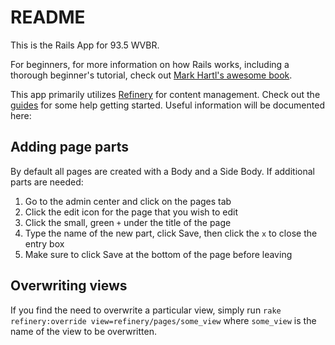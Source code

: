 README
======
This is the Rails App for 93.5 WVBR.

For beginners, for more information on how Rails works, including a thorough beginner's tutorial, check out [Mark Hartl's awesome book](https://www.railstutorial.org/book).

This app primarily utilizes [Refinery](http://refinerycms.com) for content management. Check out the [guides](http://refinerycms.com/guides) for some help getting started. Useful information will be documented here:

Adding page parts
-----------------
By default all pages are created with a Body and a Side Body. If additional parts are needed: 
1. Go to the admin center and click on the pages tab
2. Click the edit icon for the page that you wish to edit
3. Click the small, green `+` under the title of the page
4. Type the name of the new part, click Save, then click the `x` to close the entry box
5. Make sure to click Save at the bottom of the page before leaving

Overwriting views
-----------------
If you find the need to overwrite a particular view, simply run `rake refinery:override view=refinery/pages/some_view` where `some_view` is the name of the view to be overwritten.
